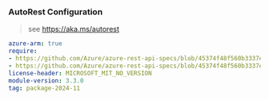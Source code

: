 ### AutoRest Configuration

> see https://aka.ms/autorest

``` yaml
azure-arm: true
require:
- https://github.com/Azure/azure-rest-api-specs/blob/45374f48f560b3337ed55735038f1e9bf8cbea65/specification/redis/resource-manager/readme.md
- https://github.com/Azure/azure-rest-api-specs/blob/45374f48f560b3337ed55735038f1e9bf8cbea65/specification/redis/resource-manager/readme.go.md
license-header: MICROSOFT_MIT_NO_VERSION
module-version: 3.3.0
tag: package-2024-11
```